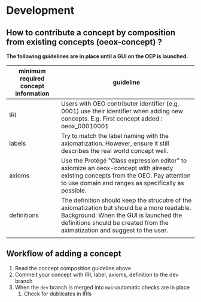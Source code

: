 # Development

## How to contribute a concept by composition from existing concepts (oeox-concept) ?

**The following guidelines are in place until a GUI on the OEP is launched.**

|  minimum required concept information    | guideline |
|-----|-----------|
| IRI |   Users with OEO contributer identifier (e.g. 0001) use their identifier when adding new concepts. E.g. First concept added : oeox_00010001 | Second concept added : oeox_00010002        |
|   labels  |     Try to match the label naming with the axiomatization. However, ensure it still describes the real world concept well.     |
|   axioms  |     Use the Protégé "Class expression editor" to axiomize an oeox-concept with already existing concepts from the OEO. Pay attention to use domain and ranges as specifically as possible.      |
|  definitions   |    The definition should keep the strucutre of the axiomatization but should be a more readable. Background: When the GUI is launched the definitions should be created from the aximatization and suggest to the user.  |
|     |           |

## Workflow of adding a concept

1. Read the concept composition guideline above
1. Commeit your concept with IRI, label, axioms, definition to the dev branch
1. When the `dev` branch is merged into `main`automatic checks are in place
   1. Check for dublicates in IRIs
